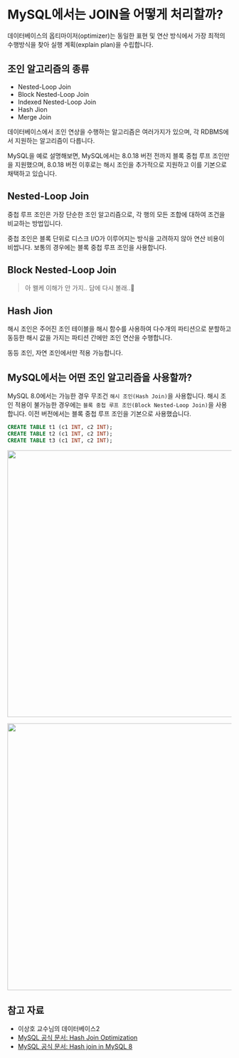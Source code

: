 # MySQL에서는 JOIN을 어떻게 처리할까?

데이터베이스의 옵티마이저(optimizer)는 동일한 표현 및 연산 방식에서 가장 최적의 수행방식을 찾아 실행 계획(explain plan)을 수립합니다. 

## 조인 알고리즘의 종류

- Nested-Loop Join
- Block Nested-Loop Join
- Indexed Nested-Loop Join
- Hash Jion
- Merge Join

데이터베이스에서 조인 연상을 수행하는 알고리즘은 여러가지가 있으며, 각 RDBMS에서 지원하는 알고리즘이 다릅니다.

MySQL을 예로 설명해보면, MySQL에서는 8.0.18 버전 전까지 블록 중첩 루프 조인만을 지원했으며, 8.0.18 버전 이후로는 해시 조인을 추가적으로 지원하고 이를 기본으로 채택하고 있습니다.  

## Nested-Loop Join

중첩 루프 조인은 가장 단순한 조인 알고리즘으로, 각 행의 모든 조합에 대하여 조건을 비교하는 방법입니다. 

중첩 조인은 블록 단위로 디스크 I/O가 이루어지는 방식을 고려하지 않아 연산 비용이 비쌉니다. 보통의 경우에는 블록 중첩 루프 조인을 사용합니다. 

## Block Nested-Loop Join

> 아 왤케 이해가 안 가지.. 담에 다시 볼래..🥲

## Hash Jion 

해시 조인은 주어진 조인 테이블을 해시 함수를 사용하여 다수개의 파티션으로 분할하고 동등한 해시 값을 가지는 파티션 간에만 조인 연산을 수행합니다. 

동등 조인, 자연 조인에서만 적용 가능합니다. 

## MySQL에서는 어떤 조인 알고리즘을 사용할까?

MySQL 8.0에서는 가능한 경우 무조건 `해시 조인(Hash Join)`을 사용합니다. 해시 조인 적용이 불가능한 경우에는 `블록 중첩 루프 조인(Block Nested-Loop Join)`을 사용합니다. 이전 버전에서는 블록 중첩 루프 조인을 기본으로 사용했습니다. 

```sql
CREATE TABLE t1 (c1 INT, c2 INT);
CREATE TABLE t2 (c1 INT, c2 INT);
CREATE TABLE t3 (c1 INT, c2 INT);
```

<p align="center">
    <img width="600px" src="https://user-images.githubusercontent.com/45311765/205493244-fdb73aef-3cb7-47ee-8ef8-96e59d2ea044.png">
</p>

<p align="center">
    <img width="600px" src="https://user-images.githubusercontent.com/45311765/205493595-18c164a7-9f94-40dc-8d72-250481caa8b1.png">
</p>

## 참고 자료

- 이상호 교수님의 데이터베이스2 
- [MySQL 공식 문서: Hash Join Optimization](https://dev.mysql.com/doc/refman/8.0/en/hash-joins.html)
- [MySQL 공식 문서: Hash join in MySQL 8](https://dev.mysql.com/blog-archive/hash-join-in-mysql-8/)
